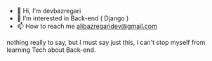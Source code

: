 - 👋 Hi, I’m devbazregari
- 👀 I’m interested in Back-end ( Django )
- 📫 How to reach me alibazregaridev@gmail.com

nothing really to say,  but I must say just this, I can't stop myself from learning Tech about Back-end. 
